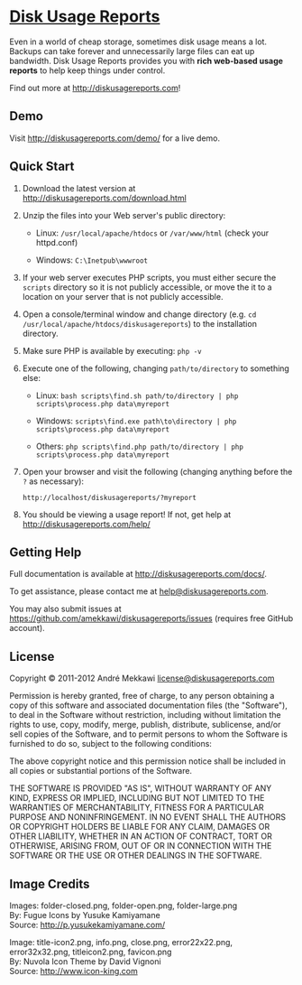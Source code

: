 [Disk Usage Reports](http://diskusagereports.com/)
==================

Even in a world of cheap storage, sometimes disk usage means a lot.
Backups can take forever and unnecessarily large files can eat up bandwidth.
Disk Usage Reports provides you with **rich web-based usage reports** to help keep things under control.

Find out more at http://diskusagereports.com!

Demo
-----------

Visit http://diskusagereports.com/demo/ for a live demo.


Quick Start
-----------

1.  Download the latest version at http://diskusagereports.com/download.html

2.  Unzip the files into your Web server's public directory:
    
    * Linux: `/usr/local/apache/htdocs` or `/var/www/html` (check your httpd.conf)
    
    * Windows: `C:\Inetpub\wwwroot`

3.  If your web server executes PHP scripts, you must either secure the `scripts` directory so
    it is not publicly accessible, or move the it to a location on your server that is not
    publicly accessible.

4.  Open a console/terminal window and change directory
    (e.g. `cd /usr/local/apache/htdocs/diskusagereports`) to the installation directory.

5.  Make sure PHP is available by executing: `php -v`

6.  Execute one of the following, changing `path/to/directory` to something else:
    
    * Linux: `bash scripts\find.sh path/to/directory | php scripts\process.php data\myreport`
    
    * Windows: `scripts\find.exe path\to\directory | php scripts\process.php data\myreport`
    
    * Others: `php scripts\find.php path/to/directory | php scripts\process.php data\myreport`
    
7.  Open your browser and visit the following (changing anything before the `?` as necessary):
    
    `http://localhost/diskusagereports/?myreport`

8.  You should be viewing a usage report! If not, get help at http://diskusagereports.com/help/


Getting Help
------------

Full documentation is available at http://diskusagereports.com/docs/.

To get assistance, please contact me at help@diskusagereports.com.

You may also submit issues at https://github.com/amekkawi/diskusagereports/issues (requires free GitHub account).


License
-------

Copyright © 2011-2012 André Mekkawi <license@diskusagereports.com>

Permission is hereby granted, free of charge, to any person obtaining a copy of this software and
associated documentation files (the "Software"), to deal in the Software without restriction,
including without limitation the rights to use, copy, modify, merge, publish, distribute, sublicense,
and/or sell copies of the Software, and to permit persons to whom the Software is furnished to do so,
subject to the following conditions:

The above copyright notice and this permission notice shall be included in all copies or substantial
portions of the Software.

THE SOFTWARE IS PROVIDED "AS IS", WITHOUT WARRANTY OF ANY KIND, EXPRESS OR IMPLIED, INCLUDING BUT
NOT LIMITED TO THE WARRANTIES OF MERCHANTABILITY, FITNESS FOR A PARTICULAR PURPOSE AND NONINFRINGEMENT.
IN NO EVENT SHALL THE AUTHORS OR COPYRIGHT HOLDERS BE LIABLE FOR ANY CLAIM, DAMAGES OR OTHER LIABILITY,
WHETHER IN AN ACTION OF CONTRACT, TORT OR OTHERWISE, ARISING FROM, OUT OF OR IN CONNECTION WITH THE SOFTWARE
OR THE USE OR OTHER DEALINGS IN THE SOFTWARE.

Image Credits
---------------

Images: folder-closed.png, folder-open.png, folder-large.png  
By: Fugue Icons by Yusuke Kamiyamane  
Source: http://p.yusukekamiyamane.com/

Image: title-icon2.png, info.png, close.png, error22x22.png, error32x32.png, titleicon2.png, favicon.png  
By: Nuvola Icon Theme by David Vignoni  
Source: http://www.icon-king.com
